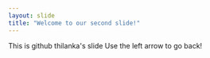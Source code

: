 ```yaml
---
layout: slide
title: "Welcome to our second slide!"
---
```

This is github thilanka's slide
Use the left arrow to go back!
